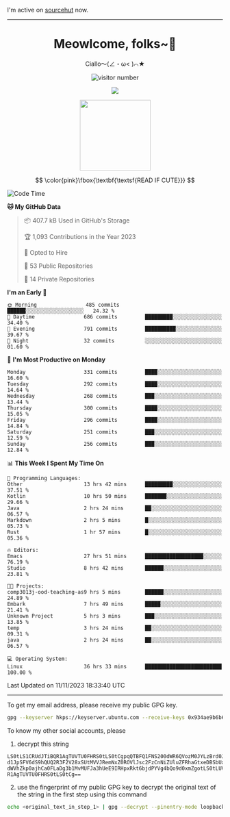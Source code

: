 I'm active on [sourcehut](https://sr.ht/~meow_king/) now. 

---

<div align="center">
  <h1>Meowlcome, folks~👋</h1>
  <p>Ciallo～(∠・ω< )⌒★</p>
</div>

<p align="center">
  <img src="https://count.getloli.com/get/@Ziqi-Yang?theme=rule34" alt="visitor number" />
</p>

<p align="center">
  <img src="https://skillicons.dev/icons?i=rust,c,py,flutter,go,java,js,bash,linux,emacs" />
</p>
<p align="center">
  <img height="165" src="https://github-readme-stats.vercel.app/api?username=Ziqi-Yang&show_icons=true&include_all_commits=true&hide_border=true" />
</p>

$$
\color{pink}\fbox{\textbf{\textsf{READ IF CUTE}}}
$$

<!--START_SECTION:waka-->
![Code Time](http://img.shields.io/badge/Code%20Time-1%2C839%20hrs%2058%20mins-blue)

**🐱 My GitHub Data** 

> 📦 407.7 kB Used in GitHub's Storage 
 > 
> 🏆 1,093 Contributions in the Year 2023
 > 
> 💼 Opted to Hire
 > 
> 📜 53 Public Repositories 
 > 
> 🔑 14 Private Repositories 
 > 
**I'm an Early 🐤** 

```text
🌞 Morning                485 commits         ██████░░░░░░░░░░░░░░░░░░░   24.32 % 
🌆 Daytime                686 commits         █████████░░░░░░░░░░░░░░░░   34.40 % 
🌃 Evening                791 commits         ██████████░░░░░░░░░░░░░░░   39.67 % 
🌙 Night                  32 commits          ░░░░░░░░░░░░░░░░░░░░░░░░░   01.60 % 
```
📅 **I'm Most Productive on Monday** 

```text
Monday                   331 commits         ████░░░░░░░░░░░░░░░░░░░░░   16.60 % 
Tuesday                  292 commits         ████░░░░░░░░░░░░░░░░░░░░░   14.64 % 
Wednesday                268 commits         ███░░░░░░░░░░░░░░░░░░░░░░   13.44 % 
Thursday                 300 commits         ████░░░░░░░░░░░░░░░░░░░░░   15.05 % 
Friday                   296 commits         ████░░░░░░░░░░░░░░░░░░░░░   14.84 % 
Saturday                 251 commits         ███░░░░░░░░░░░░░░░░░░░░░░   12.59 % 
Sunday                   256 commits         ███░░░░░░░░░░░░░░░░░░░░░░   12.84 % 
```


📊 **This Week I Spent My Time On** 

```text
💬 Programming Languages: 
Other                    13 hrs 42 mins      █████████░░░░░░░░░░░░░░░░   37.51 % 
Kotlin                   10 hrs 50 mins      ███████░░░░░░░░░░░░░░░░░░   29.66 % 
Java                     2 hrs 24 mins       ██░░░░░░░░░░░░░░░░░░░░░░░   06.57 % 
Markdown                 2 hrs 5 mins        █░░░░░░░░░░░░░░░░░░░░░░░░   05.73 % 
Rust                     1 hr 57 mins        █░░░░░░░░░░░░░░░░░░░░░░░░   05.36 % 

🔥 Editors: 
Emacs                    27 hrs 51 mins      ███████████████████░░░░░░   76.19 % 
Studio                   8 hrs 42 mins       ██████░░░░░░░░░░░░░░░░░░░   23.81 % 

🐱‍💻 Projects: 
comp3013j-ood-teaching-as9 hrs 5 mins        ██████░░░░░░░░░░░░░░░░░░░   24.89 % 
Embark                   7 hrs 49 mins       █████░░░░░░░░░░░░░░░░░░░░   21.41 % 
Unknown Project          5 hrs 3 mins        ███░░░░░░░░░░░░░░░░░░░░░░   13.85 % 
temp                     3 hrs 24 mins       ██░░░░░░░░░░░░░░░░░░░░░░░   09.31 % 
java                     2 hrs 24 mins       ██░░░░░░░░░░░░░░░░░░░░░░░   06.57 % 

💻 Operating System: 
Linux                    36 hrs 33 mins      █████████████████████████   100.00 % 
```


 Last Updated on 11/11/2023 18:33:40 UTC
<!--END_SECTION:waka-->

-----

To get my email address, please receive my public GPG key.
```bash
gpg --keyserver hkps://keyserver.ubuntu.com --receive-keys 0x934ae9b6b6e9ff34
```
To know my other social accounts, please
1) decrypt this string
```
LS0tLS1CRUdJTiBQR1AgTUVTU0FHRS0tLS0tCgpqQTBFQ1FNS200dWR6QVozM0JYLzBrd0JNU0Ru
d1JpSFV6dS9hQUQ2R3F2V28xSUtMVVJRemNxZ0ROVlJsc2FzCnNiZUluZFRhaGtxeDBSbUxEajVq
dWVhZkp0ajhCa0FLaDg3b1MvMUFJa3hUeE9IRHpxRkt6bjdPYVg4bQo9d0xmZgotLS0tLUVORCBQ
R1AgTUVTU0FHRS0tLS0tCg==
```
2) use the fingerprint of my public GPG key to decrypt the original text of the string in the first step using this command
```bash
echo <original_text_in_step_1> | gpg --decrypt --pinentry-mode loopback --armor
```


